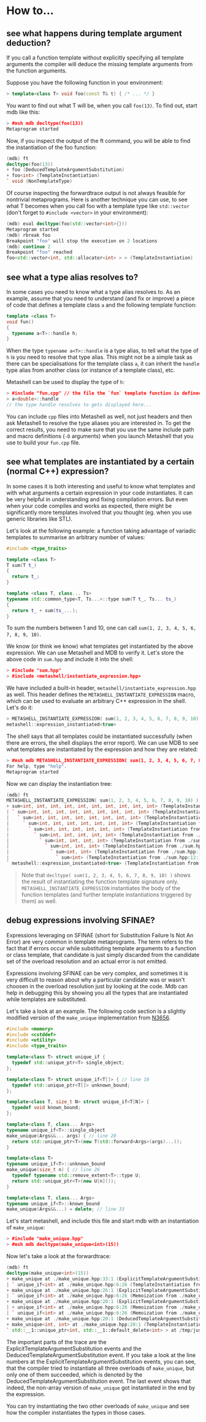 <h1>How to...</h1>

## see what happens during template argument deduction?

If you call a function template without explicitly specifying all template
arguments the compiler will deduce the missing template arguments from the
function arguments.

Suppose you have the following function in your environment:

```cpp
> template<class T> void foo(const T& t) { /* ... */ }
```

You want to find out what T will be, when you call `foo(13)`. To find out,
start mdb like this:

```cpp
> #msh mdb decltype(foo(13))
Metaprogram started
```

Now, if you inspect the output of the ft command, you will be able to find the
instantiation of the foo function:

```cpp
(mdb) ft
decltype(foo(13))
+ foo (DeducedTemplateArgumentSubstitution)
+ foo<int> (TemplateInstantiation)
` void (NonTemplateType)
```

Of course inspecting the forwardtrace output is not always feasible for
nontrivial metaprograms. Here is another technique you can use, to see what
T becomes when you call foo with a template type like `std::vector`
(don't forget to `#include <vector>` in your environment):

```cpp
(mdb) eval decltype(foo(std::vector<int>{}))
Metaprogram started
(mdb) rbreak foo
Breakpoint "foo" will stop the execution on 2 locations
(mdb) continue 2
Breakpoint "foo" reached
foo<std::vector<int, std::allocator<int> > > (TemplateInstantiation)
```

## see what a type alias resolves to?

In some cases you need to know what a type alias resolves to. As an example,
assume that you need to understand (and fix or improve) a piece of code that
defines a template class `a` and the following template function:

```cpp
template <class T>
void fun()
{
  typename a<T>::handle h;
}
```

When the type `typename a<T>::handle` is a type alias, to tell what the type of
`h` is you need to resolve that type alias. This might not be a simple task as
there can be specialisations for the template class `a`, it can inherit the
`handle` type alias from another class (or instance of a template class), etc.

Metashell can be used to display the type of `h`:

```cpp
> #include "fun.cpp" // the file the `fun` template function is defined in
> a<double>::handle
// the type handle resolves to gets displayed here...
```

You can include `cpp` files into Metashell as well, not just headers and then
ask Metashell to resolve the type aliases you are interested in. To get the
correct results, you need to make sure that you use the same include path and
macro definitions (`-D` arguments) when you launch Metashell that you use to
build your `fun.cpp` file.

## see what templates are instantiated by a certain (normal C++) expression?

In some cases it is both interesting and useful to know what templates and with
what arguments a certain expression in your code instantiates. It can be very
helpful in understanding and fixing compilation errors. But even when your code
compiles and works as expected, there might be significantly more templates
involved that you thought (eg. when you use generic libraries like STL).

Let's look at the following example: a function taking advantage of variadic
templates to summarise an arbitrary number of values:

```cpp
#include <type_traits>

template <class T>
T sum(T t_)
{
  return t_;
}

template <class T, class... Ts>
typename std::common_type<T, Ts...>::type sum(T t_, Ts... ts_)
{
  return t_ + sum(ts_...);
}
```

To sum the numbers between 1 and 10, one can call
`sum(1, 2, 3, 4, 5, 6, 7, 8, 9, 10)`.

We know (or think we know) what templates get instantiated by the above
expression. We can use Metashell and MDB to verify it. Let's store the above
code in `sum.hpp` and include it into the shell:

```cpp
> #include "sum.hpp"
> #include <metashell/instantiate_expression.hpp>
```

We have included a built-in header, `metashell/instantiate_expression.hpp` as
well. This header defines the `METASHELL_INSTANTIATE_EXPRESSION` macro, which
can be used to evaluate an arbitrary C++ expression in the shell. Let's do it:

```cpp
> METASHELL_INSTANTIATE_EXPRESSION( sum(1, 2, 3, 4, 5, 6, 7, 8, 9, 10) )
metashell::expression_instantiated<true>
```

The shell says that all templates could be instantiated successfully (when there
are errors, the shell displays the error report). We can use MDB to see what
templates are instantiated by the expression and how they are related:

```cpp
> #msh mdb METASHELL_INSTANTIATE_EXPRESSION( sum(1, 2, 3, 4, 5, 6, 7, 8, 9, 10) )
For help, type "help".
Metaprogram started
```

Now we can display the instantiation tree:

```cpp
(mdb) ft
METASHELL_INSTANTIATE_EXPRESSION( sum(1, 2, 3, 4, 5, 6, 7, 8, 9, 10) )
+ sum<int, int, int, int, int, int, int, int, int, int> (TemplateInstantiation from <stdin>:2:26)
| ` sum<int, int, int, int, int, int, int, int, int> (TemplateInstantiation from ./sum.hpp:12:15)
|   ` sum<int, int, int, int, int, int, int, int> (TemplateInstantiation from ./sum.hpp:12:15)
|     ` sum<int, int, int, int, int, int, int> (TemplateInstantiation from ./sum.hpp:12:15)
|       ` sum<int, int, int, int, int, int> (TemplateInstantiation from ./sum.hpp:12:15)
|         ` sum<int, int, int, int, int> (TemplateInstantiation from ./sum.hpp:12:15)
|           ` sum<int, int, int, int> (TemplateInstantiation from ./sum.hpp:12:15)
|             ` sum<int, int, int> (TemplateInstantiation from ./sum.hpp:12:15)
|               ` sum<int, int> (TemplateInstantiation from ./sum.hpp:12:15)
|                 ` sum<int> (TemplateInstantiation from ./sum.hpp:12:15)
` metashell::expression_instantiated<true> (TemplateInstantiation from <stdin>:2:99)
```

> Note that `decltype( sum(1, 2, 3, 4, 5, 6, 7, 8, 9, 10) )` shows the result of
> instantiating the function template signature only.
> `METASHELL_INSTANTIATE_EXPRESSION` instantiates the body of the function
> templates (and further template instantiations triggered by them) as well.

## debug expressions involving SFINAE?

Expressions leveraging on SFINAE (short for Substitution Failure Is Not An
Error) are very common in template metaprograms. The term refers to the fact
that if errors occur while substituting template arguments to a function or
class template, that candidate is just simply discarded from the candidate set
of the overload resolution and an actual error is not emitted.

Expressions involving SFINAE can be very complex, and sometimes it is very
difficult to reason about why a particular candidate was or wasn't choosen in
the overload resolution just by looking at the code. Mdb can help in debugging
this by showing you all the types that are instantiated while templates are
substituted.

Let's take a look at an example. The following code section is a slightly
modified version of the `make_unique` implementation from
[N3656](https://isocpp.org/files/papers/N3656.txt).

```cpp
#include <memory>
#include <cstddef>
#include <utility>
#include <type_traits>

template<class T> struct unique_if {
  typedef std::unique_ptr<T> single_object;
};

template<class T> struct unique_if<T[]> { // line 10
  typedef std::unique_ptr<T[]> unknown_bound;
};

template<class T, size_t N> struct unique_if<T[N]> {
  typedef void known_bound;
};

template<class T, class... Args>
typename unique_if<T>::single_object
make_unique(Args&&... args) { // line 20
  return std::unique_ptr<T>(new T(std::forward<Args>(args)...));
}

template<class T>
typename unique_if<T>::unknown_bound
make_unique(size_t n) { // line 26
  typedef typename std::remove_extent<T>::type U;
  return std::unique_ptr<T>(new U[n]());
}

template<class T, class... Args>
typename unique_if<T>::known_bound
make_unique(Args&&...) = delete; // line 33
```

Let's start metashell, and include this file and start mdb with an instantiation
of `make_unique`:

```cpp
> #include "make_unique.hpp"
> #msh mdb decltype(make_unique<int>(15))
```

Now let's take a look at the forwardtrace:

```cpp
(mdb) ft
decltype(make_unique<int>(15))
+ make_unique at ./make_unique.hpp:33:1 (ExplicitTemplateArgumentSubstitution from <stdin>:2:35)
| ` unique_if<int> at ./make_unique.hpp:6:26 (TemplateInstantiation from ./make_unique.hpp:32:1)
+ make_unique at ./make_unique.hpp:26:1 (ExplicitTemplateArgumentSubstitution from <stdin>:2:35)
| ` unique_if<int> at ./make_unique.hpp:6:26 (Memoization from ./make_unique.hpp:25:1)
+ make_unique at ./make_unique.hpp:20:1 (ExplicitTemplateArgumentSubstitution from <stdin>:2:35)
| + unique_if<int> at ./make_unique.hpp:6:26 (Memoization from ./make_unique.hpp:19:1)
| ` unique_if<int> at ./make_unique.hpp:6:26 (Memoization from ./make_unique.hpp:19:10)
+ make_unique at ./make_unique.hpp:20:1 (DeducedTemplateArgumentSubstitution from <stdin>:2:35)
+ make_unique<int, int> at ./make_unique.hpp:20:1 (TemplateInstantiation from <stdin>:2:35)
` std::__1::unique_ptr<int, std::__1::default_delete<int> > at /tmp/just-svfS9J/metashell_environment.hpp:9:12 (TemplateInstantiation from <stdin>:2:59))
```

The important parts of the trace are the ExplicitTemplateArgumentSubstitution
events and the DeducedTemplateArgumentSubstitution event. If you take a look
at the line numbers at the ExplicitTemplateArgumentSubstitution events, you can
see, that the compiler tried to instantiate all three overloads of
`make_unique`, but only one of them succeeded, which is denoted by the
DeducedTemplateArgumentSubstitution event. The last event shows that indeed,
the non-array version of `make_unique` got instantiated in the end by the
expression.

You can try instantiating the two other overloads of `make_unique` and see how
the compiler instantiates the types in those cases.
